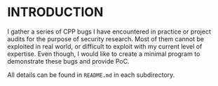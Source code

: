 # INTRODUCTION
I gather a series of CPP bugs I have encountered in practice or project audits for the purpose of security research.
Most of them cannot be exploited in real world, or difficult to exploit with my current level of expertise. Even though, I would like to create a minimal program to demonstrate these bugs and provide PoC.

All details can be found in `README.md` in each subdirectory.
